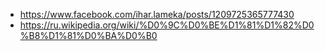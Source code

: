 - https://www.facebook.com/ihar.lameka/posts/1209725365777430
- https://ru.wikipedia.org/wiki/%D0%9C%D0%BE%D1%81%D1%82%D0%B8%D1%81%D0%BA%D0%B0

